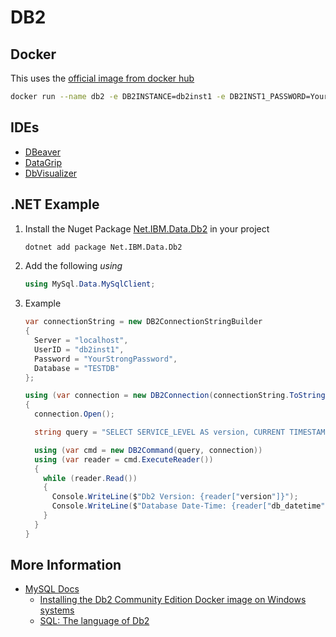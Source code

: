 # DB2

## Docker

This uses the [official image from docker hub](https://hub.docker.com/_/mysql)

```sh
docker run --name db2 -e DB2INSTANCE=db2inst1 -e DB2INST1_PASSWORD=YourStrongPassword -e DBNAME=TESTDB -e LICENSE=accept -e PERSISTENT_HOME=false -p 50000:50000 -d --privileged=true --restart=always icr.io/db2_community/db2
```

## IDEs

- [DBeaver](https://dbeaver.io/)
- [DataGrip](https://www.jetbrains.com/datagrip/)
- [DbVisualizer](https://www.dbvis.com)

## .NET Example

1. Install the Nuget Package [Net.IBM.Data.Db2](https://www.nuget.org/packages/Net.IBM.Data.Db2) in your project

   ```sh
   dotnet add package Net.IBM.Data.Db2
   ```

2. Add the following _using_

   ```cs
   using MySql.Data.MySqlClient;
   ```

3. Example

   ```cs
   var connectionString = new DB2ConnectionStringBuilder
   {
     Server = "localhost",
     UserID = "db2inst1",
     Password = "YourStrongPassword",
     Database = "TESTDB"
   };

   using (var connection = new DB2Connection(connectionString.ToString()))
   {
     connection.Open();

     string query = "SELECT SERVICE_LEVEL AS version, CURRENT TIMESTAMP AS db_datetime FROM SYSIBMADM.ENV_INST_INFO;";

     using (var cmd = new DB2Command(query, connection))
     using (var reader = cmd.ExecuteReader())
     {
       while (reader.Read())
       {
         Console.WriteLine($"Db2 Version: {reader["version"]}");
         Console.WriteLine($"Database Date-Time: {reader["db_datetime"]}");
       }
     }
   }
   ```

## More Information

- [MySQL Docs](https://dev.mysql.com/doc/)
  - [Installing the Db2 Community Edition Docker image on Windows systems](https://www.ibm.com/docs/en/db2/11.5.x?topic=system-windows)
  - [SQL: The language of Db2](https://www.ibm.com/docs/en/db2-for-zos/12.0.0?topic=db2-sql)
